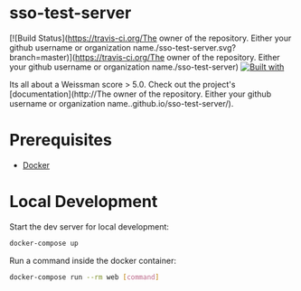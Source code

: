 # sso-test-server

[![Build Status](https://travis-ci.org/The owner of the repository. Either your github username or organization name./sso-test-server.svg?branch=master)](https://travis-ci.org/The owner of the repository. Either your github username or organization name./sso-test-server)
[![Built with](https://img.shields.io/badge/Built_with-Cookiecutter_Django_Rest-F7B633.svg)](https://github.com/agconti/cookiecutter-django-rest)

Its all about a Weissman score > 5.0. Check out the project's [documentation](http://The owner of the repository. Either your github username or organization name..github.io/sso-test-server/).

# Prerequisites

- [Docker](https://docs.docker.com/docker-for-mac/install/)  

# Local Development

Start the dev server for local development:
```bash
docker-compose up
```

Run a command inside the docker container:

```bash
docker-compose run --rm web [command]
```
